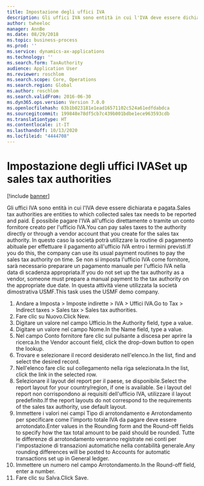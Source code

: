 ```yaml
---
title: Impostazione degli uffici IVA
description: Gli uffici IVA sono entità in cui l'IVA deve essere dichiarata e pagata.
author: twheeloc
manager: AnnBe
ms.date: 08/29/2018
ms.topic: business-process
ms.prod: ''
ms.service: dynamics-ax-applications
ms.technology: ''
ms.search.form: TaxAuthority
audience: Application User
ms.reviewer: roschlom
ms.search.scope: Core, Operations
ms.search.region: Global
ms.author: roschlom
ms.search.validFrom: 2016-06-30
ms.dyn365.ops.version: Version 7.0.0
ms.openlocfilehash: 63b1b023181e1ead16571102c524a61edfdabdca
ms.sourcegitcommit: 199848e78df5cb7c439b001bdbe1ece963593cdb
ms.translationtype: HT
ms.contentlocale: it-IT
ms.lasthandoff: 10/13/2020
ms.locfileid: "4444708"
---
```

# <a name="set-up-sales-tax-authorities"></a><span data-ttu-id="3ef9d-103">Impostazione degli uffici IVA</span><span class="sxs-lookup"><span data-stu-id="3ef9d-103">Set up sales tax authorities</span></span>

[!include [banner](../../includes/banner.md)]

<span data-ttu-id="3ef9d-104">Gli uffici IVA sono entità in cui l'IVA deve essere dichiarata e pagata.</span><span class="sxs-lookup"><span data-stu-id="3ef9d-104">Sales tax authorities are entities to which collected sales tax needs to be reported and paid.</span></span> <span data-ttu-id="3ef9d-105">È possibile pagare l'IVA all'ufficio direttamente o tramite un conto fornitore creato per l'ufficio IVA.</span><span class="sxs-lookup"><span data-stu-id="3ef9d-105">You can pay sales taxes to the authority directly or through a vendor account that you create for the sales tax authority.</span></span> <span data-ttu-id="3ef9d-106">In questo caso la società potrà utilizzare la routine di pagamento abituale per effettuare il pagamento all'ufficio IVA entro i termini previsti.</span><span class="sxs-lookup"><span data-stu-id="3ef9d-106">If you do this, the company can use its usual payment routines to pay the sales tax authority on time.</span></span> <span data-ttu-id="3ef9d-107">Se non si imposta l'ufficio IVA come fornitore, sarà necessario preparare un pagamento manuale per l'ufficio IVA nella data di scadenza appropriata.</span><span class="sxs-lookup"><span data-stu-id="3ef9d-107">If you do not set up the tax authority as a vendor, someone must prepare a manual payment to the tax authority on the appropriate due date.</span></span> <span data-ttu-id="3ef9d-108">In questa attività viene utilizzata la società dimostrativa USMF.</span><span class="sxs-lookup"><span data-stu-id="3ef9d-108">This task uses the USMF demo company.</span></span>

1. <span data-ttu-id="3ef9d-109">Andare a Imposta > Imposte indirette > IVA > Uffici IVA.</span><span class="sxs-lookup"><span data-stu-id="3ef9d-109">Go to Tax > Indirect taxes > Sales tax > Sales tax authorities.</span></span>
2. <span data-ttu-id="3ef9d-110">Fare clic su Nuovo.</span><span class="sxs-lookup"><span data-stu-id="3ef9d-110">Click New.</span></span>
3. <span data-ttu-id="3ef9d-111">Digitare un valore nel campo Ufficio.</span><span class="sxs-lookup"><span data-stu-id="3ef9d-111">In the Authority field, type a value.</span></span>
4. <span data-ttu-id="3ef9d-112">Digitare un valore nel campo Nome.</span><span class="sxs-lookup"><span data-stu-id="3ef9d-112">In the Name field, type a value.</span></span>
5. <span data-ttu-id="3ef9d-113">Nel campo Conto fornitore fare clic sul pulsante a discesa per aprire la ricerca.</span><span class="sxs-lookup"><span data-stu-id="3ef9d-113">In the Vendor account field, click the drop-down button to open the lookup.</span></span>
6. <span data-ttu-id="3ef9d-114">Trovare e selezionare il record desiderato nell'elenco.</span><span class="sxs-lookup"><span data-stu-id="3ef9d-114">In the list, find and select the desired record.</span></span>
7. <span data-ttu-id="3ef9d-115">Nell'elenco fare clic sul collegamento nella riga selezionata.</span><span class="sxs-lookup"><span data-stu-id="3ef9d-115">In the list, click the link in the selected row.</span></span>
8. <span data-ttu-id="3ef9d-116">Selezionare il layout del report per il paese, se disponibile.</span><span class="sxs-lookup"><span data-stu-id="3ef9d-116">Select the report layout for your country/region, if one is available.</span></span> <span data-ttu-id="3ef9d-117">Se i layout del report non corrispondono ai requisiti dell'ufficio IVA, utilizzare il layout predefinito.</span><span class="sxs-lookup"><span data-stu-id="3ef9d-117">If the report layouts do not correspond to the requirements of the sales tax authority, use default layout.</span></span>
9. <span data-ttu-id="3ef9d-118">Immettere i valori nei campi Tipo di arrotondamento e Arrotondamento per specificare come l'importo totale IVA da pagare deve essere arrotondato.</span><span class="sxs-lookup"><span data-stu-id="3ef9d-118">Enter values in the Rounding form and the Round-off fields to specify how the tax total amount to be paid should be rounded.</span></span> <span data-ttu-id="3ef9d-119">Tutte le differenze di arrotondamento verranno registrate nei conti per l'impostazione di transazioni automatiche nella contabilità generale.</span><span class="sxs-lookup"><span data-stu-id="3ef9d-119">Any rounding differences will be posted to Accounts for automatic transactions set up in General ledger.</span></span>
10. <span data-ttu-id="3ef9d-120">Immettere un numero nel campo Arrotondamento.</span><span class="sxs-lookup"><span data-stu-id="3ef9d-120">In the Round-off field, enter a number.</span></span>
11. <span data-ttu-id="3ef9d-121">Fare clic su Salva.</span><span class="sxs-lookup"><span data-stu-id="3ef9d-121">Click Save.</span></span>

